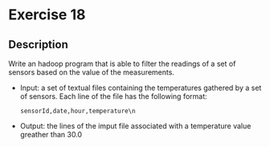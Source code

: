 # Exercise 18

## Description

Write an hadoop program that is able to filter the readings of a set of sensors
based on the value of the measurements.

 - Input: a set of textual files containing the temperatures gathered by a set 
   of sensors. Each line of the file has the following format:

    `sensorId,date,hour,temperature\n`

 - Output: the lines of the imput file associated with a temperature value
   greather than 30.0
